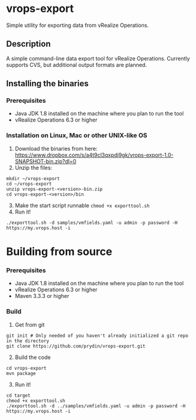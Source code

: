 # vrops-export
Simple utility for exporting data from vRealize Operations.

## Description
A simple command-line data export tool for vRealize Operations. Currently supports CVS, but additional output formats are planned.

## Installing the binaries
### Prerequisites
* Java JDK 1.8 installed on the machine where you plan to run the tool
* vRealize Operations 6.3 or higher
### Installation on Linux, Mac or other UNIX-like OS
1. Download the binaries from here: https://www.dropbox.com/s/a4t9cl3qxpdj9gk/vrops-export-1.0-SNAPSHOT-bin.zip?dl=0
2. Unzip the files:
```
mkdir ~/vrops-export
cd ~/vrops-export
unzip vrops-export-<version>-bin.zip
cd vrops-export-<version>/bin
```
3. Make the start script runnable
```chmod +x exporttool.sh```
4. Run it!
```
./exporttool.sh -d samples/vmfields.yaml -u admin -p password -H https://my.vrops.host -i
```

# Building from source
### Prerequisites
* Java JDK 1.8 installed on the machine where you plan to run the tool
* vRealize Operations 6.3 or higher
* Maven 3.3.3 or higher

### Build
1. Get from git
```
git init # Only needed of you haven't already initialized a git repo in the directory 
git clone https://github.com/prydin/vrops-export.git
```
2. Build the code
```
cd vrops-export
mvn package
```
3. Run it!
```
cd target
chmod +x exporttool.sh
./exporttool.sh -d ../samples/vmfields.yaml -u admin -p password -H https://my.vrops.host -i

